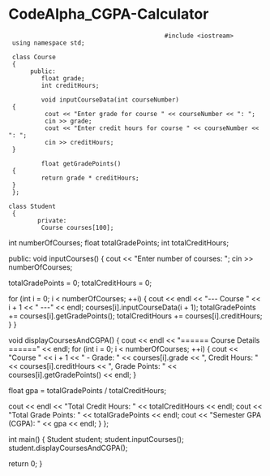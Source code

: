 # CodeAlpha_CGPA-Calculator
                                               #include <iostream>
     using namespace std;

     class Course
     {
          public:
             float grade;
             int creditHours;

             void inputCourseData(int courseNumber)
     {
              cout << "Enter grade for course " << courseNumber << ": ";
              cin >> grade;
              cout << "Enter credit hours for course " << courseNumber << ": ";
              cin >> creditHours;
     }

             float getGradePoints()
     {
             return grade * creditHours;
     }
     };

    class Student
     {
            private:
             Course courses[100];
 int numberOfCourses;
 float totalGradePoints;
 int totalCreditHours;

public:
 void inputCourses()
 {
 cout << "Enter number of courses: ";
 cin >> numberOfCourses;

 totalGradePoints = 0;
 totalCreditHours = 0;

 for (int i = 0; i < numberOfCourses; ++i)
 {
 cout << endl
 << "--- Course " << i + 1 << " ---" << endl;
 courses[i].inputCourseData(i + 1);
 totalGradePoints += courses[i].getGradePoints();
 totalCreditHours += courses[i].creditHours;
 }
 }

 void displayCoursesAndCGPA()
 {
 cout << endl
 << "====== Course Details ======" << endl;
 for (int i = 0; i < numberOfCourses; ++i)
 {
 cout << "Course " << i + 1
 << " - Grade: " << courses[i].grade
 << ", Credit Hours: " << courses[i].creditHours
 << ", Grade Points: " << courses[i].getGradePoints()
 << endl;
 }

 float gpa = totalGradePoints / totalCreditHours;

 cout << endl
 << "Total Credit Hours: " << totalCreditHours << endl;
 cout << "Total Grade Points: " << totalGradePoints << endl;
 cout << "Semester GPA (CGPA): " << gpa << endl;
 }
};

int main()
{
 Student student;
 student.inputCourses();
 student.displayCoursesAndCGPA();

 return 0;
}
